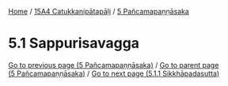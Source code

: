 
[Home](/) / [15A4 Catukkanipātapāḷi](../../15A4.md) / [5 Pañcamapaṇṇāsaka](../5.md)

# 5.1 Sappurisavagga


[Go to previous page (5 Pañcamapaṇṇāsaka)](../5.md) / [Go to parent page (5 Pañcamapaṇṇāsaka)](../5.md) / [Go to next page (5.1.1 Sikkhāpadasutta)](5.1/5.1.1.md)


